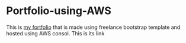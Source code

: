 # Portfolio-using-AWS

This is [my fortfolio](http://www.bekhzod.com.s3-website-us-east-1.amazonaws.com/)
 that is made using freelance bootstrap template and hosted using AWS consol. This is its link
